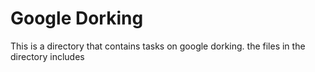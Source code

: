 # Google Dorking
This is a  directory that contains tasks on google dorking. the files in the directory includes
